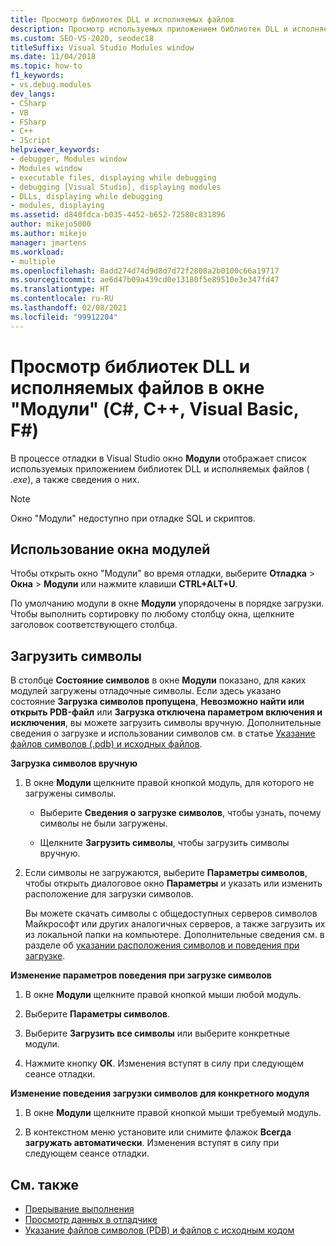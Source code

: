 ```yaml
---
title: Просмотр библиотек DLL и исполняемых файлов
description: Просмотр используемых приложением библиотек DLL и исполняемых файлов (EXE-файлы) в окне "Модули" во время сеанса отладки в Visual Studio.
ms.custom: SEO-VS-2020, seodec18
titleSuffix: Visual Studio Modules window
ms.date: 11/04/2018
ms.topic: how-to
f1_keywords:
- vs.debug.modules
dev_langs:
- CSharp
- VB
- FSharp
- C++
- JScript
helpviewer_keywords:
- debugger, Modules window
- Modules window
- executable files, displaying while debugging
- debugging [Visual Studio], displaying modules
- DLLs, displaying while debugging
- modules, displaying
ms.assetid: d840fdca-b035-4452-b652-72580c831896
author: mikejo5000
ms.author: mikejo
manager: jmartens
ms.workload:
- multiple
ms.openlocfilehash: 8add274d74d9d8d7d72f2808a2b0100c66a19717
ms.sourcegitcommit: ae6d47b09a439cd0e13180f5e89510e3e347fd47
ms.translationtype: HT
ms.contentlocale: ru-RU
ms.lasthandoff: 02/08/2021
ms.locfileid: "99912204"
---
```

# <a name="view-dlls-and-executables-in-the-modules-window-c-c-visual-basic-f"></a>Просмотр библиотек DLL и исполняемых файлов в окне "Модули" (C#, C++, Visual Basic, F#)

В процессе отладки в Visual Studio окно **Модули** отображает список используемых приложением библиотек DLL и исполняемых файлов ( *.exe*), а также сведения о них.

> [!NOTE]
> Окно "Модули" недоступно при отладке SQL и скриптов.

## <a name="use-the-modules-window"></a>Использование окна модулей

Чтобы открыть окно "Модули" во время отладки, выберите **Отладка** > **Окна** > **Модули** или нажмите клавиши **CTRL+ALT+U**.

По умолчанию модули в окне **Модули** упорядочены в порядке загрузки. Чтобы выполнить сортировку по любому столбцу окна, щелкните заголовок соответствующего столбца.

## <a name="load-symbols"></a>Загрузить символы

В столбце **Состояние символов** в окне **Модули** показано, для каких модулей загружены отладочные символы. Если здесь указано состояние **Загрузка символов пропущена**, **Невозможно найти или открыть PDB-файл** или **Загрузка отключена параметром включения и исключения**, вы можете загрузить символы вручную. Дополнительные сведения о загрузке и использовании символов см. в статье [Указание файлов символов (.pdb) и исходных файлов](../debugger/specify-symbol-dot-pdb-and-source-files-in-the-visual-studio-debugger.md).

**Загрузка символов вручную**

1. В окне **Модули** щелкните правой кнопкой модуль, для которого не загружены символы.

   - Выберите **Сведения о загрузке символов**, чтобы узнать, почему символы не были загружены.

   - Щелкните **Загрузить символы**, чтобы загрузить символы вручную.

1. Если символы не загружаются, выберите **Параметры символов**, чтобы открыть диалоговое окно **Параметры** и указать или изменить расположение для загрузки символов.

   Вы можете скачать символы с общедоступных серверов символов Майкрософт или других аналогичных серверов, а также загрузить их из локальной папки на компьютере. Дополнительные сведения см. в разделе об [указании расположения символов и поведения при загрузке](../debugger/specify-symbol-dot-pdb-and-source-files-in-the-visual-studio-debugger.md#BKMK_Specify_symbol_locations_and_loading_behavior).

**Изменение параметров поведения при загрузке символов**

1. В окне **Модули** щелкните правой кнопкой мыши любой модуль.

1. Выберите **Параметры символов**.

1. Выберите **Загрузить все символы** или выберите конкретные модули.

1. Нажмите кнопку **ОК**. Изменения вступят в силу при следующем сеансе отладки.

**Изменение поведения загрузки символов для конкретного модуля**

1. В окне **Модули** щелкните правой кнопкой мыши требуемый модуль.

1. В контекстном меню установите или снимите флажок **Всегда загружать автоматически**. Изменения вступят в силу при следующем сеансе отладки.

## <a name="see-also"></a>См. также
- [Прерывание выполнения](/previous-versions/visualstudio/visual-studio-2010/7z9se2d8(v=vs.100))
- [Просмотр данных в отладчике](../debugger/viewing-data-in-the-debugger.md)
- [Указание файлов символов (PDB) и файлов с исходным кодом](../debugger/specify-symbol-dot-pdb-and-source-files-in-the-visual-studio-debugger.md)